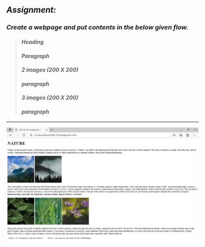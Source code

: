 ## _Assignment:_
### _Create a webpage and put contents in the below given flow._
> #### _Heading_
> #### _Paragraph_
> #### _2 images (200 X 200)_
> #### _paragraph_
> #### _3 images (200 X 200)_
> #### _paragraph_
---
![](Files/screenshot.png)
